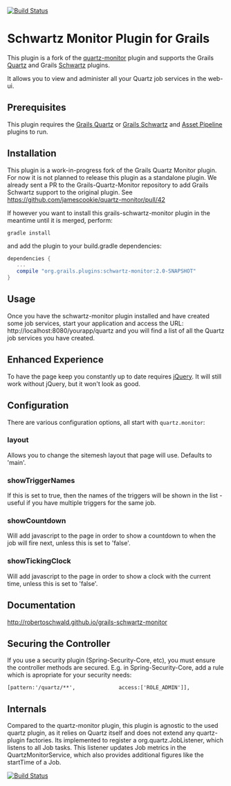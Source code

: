 [![Build Status](https://travis-ci.org/robertoschwald/grails-schwartz-monitor.svg?branch=master)](https://travis-ci.org/robertoschwald/grails-schwartz-monitor)

# Schwartz Monitor Plugin for Grails

This plugin is a fork of the [quartz-monitor](https://grails.org/plugin/quartz-monitor) plugin and supports
the Grails [Quartz](https://plugins.grails.org/plugin/quartz) and Grails [Schwartz](https://plugins.grails.org/plugin/schwartz) plugins.

It allows you to view and administer all your Quartz job services in the web-ui.

## Prerequisites

This plugin requires the [Grails Quartz](http://plugins.grails.org/plugin/grails/quartz)
or [Grails Schwartz](http://plugins.grails.org/plugin/agileorbit/schwartz)
and [Asset Pipeline](http://grails.org/plugin/asset-pipeline) plugins to run.

## Installation

This plugin is a work-in-progress fork of the Grails Quartz Monitor plugin. For now it is not planned to release this plugin as a standalone plugin. We already sent a PR to the Grails-Quartz-Monitor repository to add Grails Schwartz support to the original plugin. See https://github.com/jamescookie/quartz-monitor/pull/42

If however you want to install this grails-schwartz-monitor plugin in the meantime until it is merged, perform:
```
gradle install
```

and add the plugin to your build.gradle dependencies:

```groovy
dependencies {
   ...
   compile "org.grails.plugins:schwartz-monitor:2.0-SNAPSHOT"
}
```

## Usage

Once you have the schwartz-monitor plugin installed and have created some job services, start your application and access the URL: 
http://localhost:8080/yourapp/quartz and you will find a list of all the Quartz job services you have created.


## Enhanced Experience

To have the page keep you constantly up to date requires [jQuery](http://grails.org/plugin/jquery). It will still work without jQuery,
but it won't look as good.

## Configuration

There are various configuration options, all start with `quartz.monitor`:

### layout

Allows you to change the sitemesh layout that page will use. Defaults to 'main'.

### showTriggerNames

If this is set to true, then the names of the triggers will be shown in the list - useful if you have multiple triggers for the same job.

### showCountdown

Will add javascript to the page in order to show a countdown to when the job will fire next, unless this is set to 'false'.

### showTickingClock

Will add javascript to the page in order to show a clock with the current time, unless this is set to 'false'.

## Documentation

http://robertoschwald.github.io/grails-schwartz-monitor

## Securing the Controller
If you use a security plugin (Spring-Security-Core, etc), you must ensure the controller methods are secured. E.g. in Spring-Security-Core, add a rule which is apropriate for your security needs:
```
[pattern:'/quartz/**',              access:['ROLE_ADMIN']],
```

## Internals

Compared to the quartz-monitor plugin, this plugin is agnostic to the used quartz plugin, as it relies on Quartz itself and does not extend
any quartz-plugin factories.
Its implemented to register a org.quartz.JobListener, which listens to all Job tasks. 
This listener updates Job metrics in the QuartzMonitorService, which also provides additional figures like the startTime of a Job.

[![Build Status](https://travis-ci.org/robertoschwald/grails-schwartz-monitor.svg?branch=master)](http://travis-ci.org/robertoschwald/grails-schwartz-monitor)
